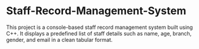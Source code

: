 # Staff-Record-Management-System
This project is a console-based staff record management system built using C++. It displays a predefined list of staff details such as name, age, branch, gender, and email in a clean tabular format.
